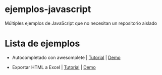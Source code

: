 
# ejemplos-javascript

Múltiples ejemplos de JavaScript que no necesitan un repositorio aislado

# Lista de ejemplos
- Autocompletado con awesomplete | [Tutorial](https://parzibyte.me/blog/2019/12/03/autocompletado-javascript-html-awesomplete/) | [Demo](https://parzibyte.github.io/ejemplos-javascript/autocompletado-awesomplete/)

- Exportar HTML a Excel | [Tutorial](https://parzibyte.me/blog/2019/12/04/exportar-tabla-html-excel-javascript/) | [Demo](https://parzibyte.github.io/ejemplos-javascript/convertir-tabla-a-excel/)